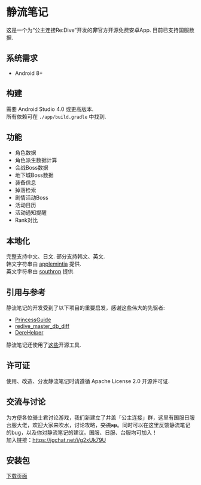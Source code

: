 # 静流笔记
这是一个为“公主连接Re:Dive”开发的**非**官方开源免费安卓App. 目前已支持国服数据.  

## 系统需求
* Android 8+  

## 构建
需要 Android Studio 4.0 或更高版本.  
所有依赖可在 `./app/build.gradle` 中找到.  

## 功能
* 角色数据 
* 角色派生数据计算 
* 会战Boss数据 
* 地下城Boss数据 
* 装备信息 
* 掉落检索 
* 剧情活动Boss 
* 活动日历 
* 活动通知提醒 
* Rank对比  

## 本地化  
完整支持中文、日文. 部分支持韩文、英文.   
韩文字符串由 [applemintia](https://twitter.com/_applemintia) 提供.  
英文字符串由 [southrop](https://github.com/southrop) 提供.  

## 引用与参考  
静流笔记的开发受到了以下项目的重要启发，感谢这些伟大的先驱者:  
* [PrincessGuide](https://github.com/superk589/PrincessGuide)  
* [redive_master_db_diff](https://github.com/esterTion/redive_master_db_diff)  
* [DereHelper](https://github.com/Lazyeraser/DereHelper)  

静流笔记还使用了[这些](OPENSOURCE.md)开源工具.  

## 许可证
使用、改造、分发静流笔记时请遵循 Apache License 2.0 开源许可证.  

## 交流与讨论
为方便各位骑士君讨论游戏，我们新建立了井盖「公主连接」群，这里有国服日服台服大佬，欢迎大家来吹水，讨论攻略，~~交流xp~~。同时可以在这里反馈静流笔记的bug，以及你对静流笔记的建议。国服、日服、台服均可加入！  
加入链接：https://jgchat.net/i/g2xUk79U

## 安装包
[下载页面](https://github.com/MalitsPlus/ShizuruNotes/releases)  
